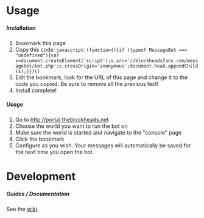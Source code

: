 # Usage
##### Installation
1. Bookmark this page
2. Copy this code:
`javascript:(function(){if (typeof MessageBot === "undefined"){var s=document.createElement('script');s.src='//blockheadsfans.com/messagebot/bot.php';s.crossOrigin='anonymous';document.head.appendChild(s);}})()`
3. Edit the bookmark, look for the URL of this page and change it to the code you copied. Be sure to remove all the previous text!
4. Install complete!

##### Usage
1. Go to http://portal.theblockheads.net
2. Choose the world you want to run the bot on
3. Make sure the world is started and navigate to the "console" page
4. Click the bookmark
5. Configure as you wish. Your messages will automatically be saved for the next time you open the bot.

# Development
##### Guides / Documentation
See the [wiki](https://github.com/Bibliofile/Blockheads-MessageBot/wiki).
